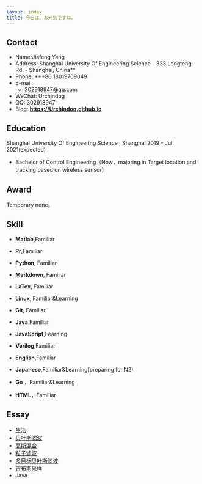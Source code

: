 ```yaml
---
layout: index
title: 今日は、お元気ですね。
---
```

## Contact

- Name:Jiafeng,Yang
- Address:  Shanghai University Of Engineering Science  - 333 Longteng  Rd. - Shanghai, China**
- Phone: **+86 18019709049
- E-mail:
  - 302918947@qq.com
- WeChat: Urchindog
- QQ: 302918947
- Blog: **<https://Urchindog.github.io>**

## Education

 Shanghai University Of Engineering Science , Shanghai 2019 - Jul. 2021(expected)

- Bachelor of Control Engineering（Now，majoring in Target location and tracking based on wireless sensor）

## Award

Temporary none。

## Skill

- **Matlab**,Familiar
  
- **Pr**,Familiar
  
- **Python**, Familiar

- **Markdown**, Familiar

- **LaTex**, Familiar

- **Linux**, Familiar&Learning

- **Git**, Familiar

- **Java** Familiar

- **JavaScript**,Learning

- **Verilog**,Familiar 

- **English**,Familiar

- **Japanese**,Familiar&Learning(preparing for N2)

- **Go** ，Familiar&Learning

- **HTML**，Familiar

  

## Essay

  - 生活
  - [贝叶斯滤波](posts/Bayes-filter)
  - [高斯混合](posts/Gaussian-Mixture)
  - [粒子滤波](posts/Particle-Filter)
  - [多目标贝叶斯滤波](posts/Multi-Bayes-Filter)
  - [吉布斯采样](posts/Gibbs-Sampling)
  - Java


